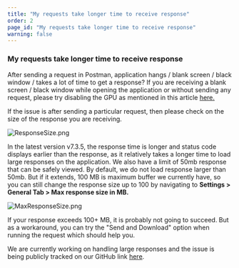 ```yaml
---
title: "My requests take longer time to receive response"
order: 2
page_id: "My requests take longer time to receive response"
warning: false
---
```


### My requests take longer time to receive response

After sending a request in Postman, application hangs / blank screen / black window / takes a lot of time to get a response? If you are receiving a blank screen / black window while opening the application or without sending any request, please try disabling the GPU as mentioned in this article [here.](https://support.getpostman.com/hc/en-us/articles/360026088854-Postman-window-is-blank)

If the issue is after sending a particular request, then please check on the size of the response you are receiving.

![ResponseSize.png](https://support.getpostman.com/hc/article_attachments/360043627853/ResponseSize.png)

In the latest version v7.3.5, the response time is longer and status code displays earlier than the response, as it relatively takes a longer time to load large responses on the application. We also have a limit of 50mb response that can be safely viewed. By default, we do not load response larger than 50mb. But if it extends, 100 MB is maximum buffer we currently have, so you can still change the response size up to 100 by navigating to **Settings > General Tab > Max response size in MB.**

![MaxResponseSize.png](https://support.getpostman.com/hc/article_attachments/360042787194/MaxResponseSize.png)

If your response exceeds 100+ MB, it is probably not going to succeed. But as a workaround, you can try the "Send and Download" option when running the request which should help you.  
  
We are currently working on handling large responses and the issue is being publicly tracked on our GitHub link [here](https://github.com/postmanlabs/postman-app-support/issues/4751).
